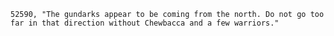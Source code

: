 ﻿```text
52590, "The gundarks appear to be coming from the north. Do not go too far in that direction without Chewbacca and a few warriors."
```